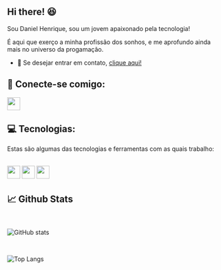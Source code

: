 ## Hi there! :satisfied:

Sou Daniel Henrique, sou um jovem apaixonado pela tecnologia!

É aqui que exerço a minha profissão dos sonhos, e me aprofundo ainda mais no universo da progamação.

 - :speech_balloon: Se desejar entrar em contato, <a href='https://linkedin.com/in/danielhbarbosa'> clique aqui! </a>

## :raising_hand: Conecte-se comigo:

<a href="https://linkedin.com/in/danielhbarbosa" target="blank"> <img src="https://github.com/user-attachments/assets/ca8c2df3-c6ac-4b1d-8953-13e47ff736b8" width="30px"> </a>

## :computer: Tecnologias:

Estas são algumas das tecnologias e ferramentas com as quais trabalho:

<br>

<img src="https://github.com/user-attachments/assets/550da207-3a9d-4c3f-a56f-5063138ef125" width="30px">
<img src="https://github.com/user-attachments/assets/f132d419-3111-419b-822b-ba9f37848a1d" width="30px">
<img src="https://github.com/user-attachments/assets/cd2029ba-1497-427c-901a-0d60eecfb4d3" width="30px">

<br>

## :chart_with_upwards_trend: Github Stats

<br>

![GitHub stats](https://github-readme-stats.vercel.app/api?username=danielhbbarbosa&show_icons=true&theme=transparent)

<br>

![Top Langs](https://github-readme-stats.vercel.app/api/top-langs/?username=danielhbbarbosa&hide_progress=true)
